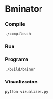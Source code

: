 # Bminator

### Compile
```
./compile.sh
```

### Run
### Programa
```
./build/bminor
```

### Visualizacion
```
python visualizer.py
```
